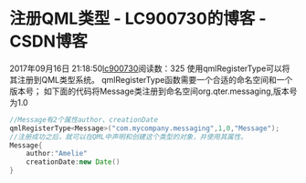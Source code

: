 # 注册QML类型 - LC900730的博客 - CSDN博客
2017年09月16日 21:18:50[lc900730](https://me.csdn.net/LC900730)阅读数：325
使用qmlRegisterType可以将其注册到QML类型系统。 
qmlRegisterType函数需要一个合适的命名空间和一个版本号； 
如下面的代码将Message类注册到命名空间org.qter.messaging,版本号为1.0
```java
//Message有2个属性author、creationDate
qmlRegisterType<Message>("com.mycompany.messaging",1,0,"Message");
//注册成功之后，就可以在QML中声明和创建这个类型的对象，并使用其属性。
Message{
    author:"Amelie"
    creationDate:new Date()
}
```
